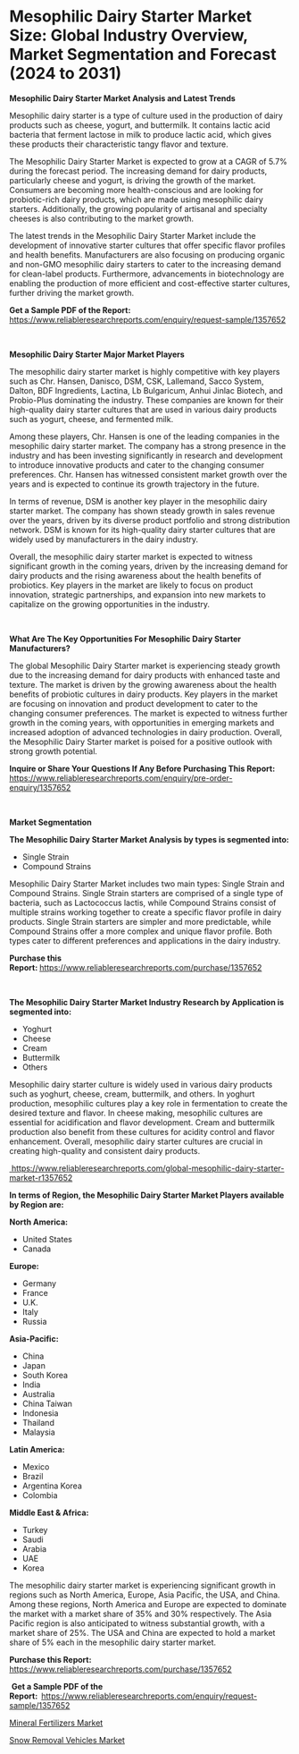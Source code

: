 <p><h1>Mesophilic Dairy Starter Market Size: Global Industry Overview, Market Segmentation and Forecast (2024 to 2031)</h1></p><p><strong>Mesophilic Dairy Starter Market Analysis and Latest Trends</strong></p>
<p><p>Mesophilic dairy starter is a type of culture used in the production of dairy products such as cheese, yogurt, and buttermilk. It contains lactic acid bacteria that ferment lactose in milk to produce lactic acid, which gives these products their characteristic tangy flavor and texture.</p><p>The Mesophilic Dairy Starter Market is expected to grow at a CAGR of 5.7% during the forecast period. The increasing demand for dairy products, particularly cheese and yogurt, is driving the growth of the market. Consumers are becoming more health-conscious and are looking for probiotic-rich dairy products, which are made using mesophilic dairy starters. Additionally, the growing popularity of artisanal and specialty cheeses is also contributing to the market growth.</p><p>The latest trends in the Mesophilic Dairy Starter Market include the development of innovative starter cultures that offer specific flavor profiles and health benefits. Manufacturers are also focusing on producing organic and non-GMO mesophilic dairy starters to cater to the increasing demand for clean-label products. Furthermore, advancements in biotechnology are enabling the production of more efficient and cost-effective starter cultures, further driving the market growth.</p></p>
<p><strong>Get a Sample PDF of the Report:&nbsp;</strong> <a href="https://www.reliableresearchreports.com/enquiry/request-sample/1357652">https://www.reliableresearchreports.com/enquiry/request-sample/1357652</a></p>
<p>&nbsp;</p>
<p><strong>Mesophilic Dairy Starter Major Market Players</strong></p>
<p><p>The mesophilic dairy starter market is highly competitive with key players such as Chr. Hansen, Danisco, DSM, CSK, Lallemand, Sacco System, Dalton, BDF Ingredients, Lactina, Lb Bulgaricum, Anhui Jinlac Biotech, and Probio-Plus dominating the industry. These companies are known for their high-quality dairy starter cultures that are used in various dairy products such as yogurt, cheese, and fermented milk.</p><p>Among these players, Chr. Hansen is one of the leading companies in the mesophilic dairy starter market. The company has a strong presence in the industry and has been investing significantly in research and development to introduce innovative products and cater to the changing consumer preferences. Chr. Hansen has witnessed consistent market growth over the years and is expected to continue its growth trajectory in the future.</p><p>In terms of revenue, DSM is another key player in the mesophilic dairy starter market. The company has shown steady growth in sales revenue over the years, driven by its diverse product portfolio and strong distribution network. DSM is known for its high-quality dairy starter cultures that are widely used by manufacturers in the dairy industry.</p><p>Overall, the mesophilic dairy starter market is expected to witness significant growth in the coming years, driven by the increasing demand for dairy products and the rising awareness about the health benefits of probiotics. Key players in the market are likely to focus on product innovation, strategic partnerships, and expansion into new markets to capitalize on the growing opportunities in the industry.</p></p>
<p>&nbsp;</p>
<p><strong>What Are The Key Opportunities For Mesophilic Dairy Starter Manufacturers?</strong></p>
<p><p>The global Mesophilic Dairy Starter market is experiencing steady growth due to the increasing demand for dairy products with enhanced taste and texture. The market is driven by the growing awareness about the health benefits of probiotic cultures in dairy products. Key players in the market are focusing on innovation and product development to cater to the changing consumer preferences. The market is expected to witness further growth in the coming years, with opportunities in emerging markets and increased adoption of advanced technologies in dairy production. Overall, the Mesophilic Dairy Starter market is poised for a positive outlook with strong growth potential.</p></p>
<p><strong>Inquire or Share Your Questions If Any Before Purchasing This Report:</strong> <a href="https://www.reliableresearchreports.com/enquiry/pre-order-enquiry/1357652">https://www.reliableresearchreports.com/enquiry/pre-order-enquiry/1357652</a></p>
<p>&nbsp;</p>
<p><strong>Market Segmentation</strong></p>
<p><strong>The Mesophilic Dairy Starter Market Analysis by types is segmented into:</strong></p>
<p><ul><li>Single Strain</li><li>Compound Strains</li></ul></p>
<p><p>Mesophilic Dairy Starter Market includes two main types: Single Strain and Compound Strains. Single Strain starters are comprised of a single type of bacteria, such as Lactococcus lactis, while Compound Strains consist of multiple strains working together to create a specific flavor profile in dairy products. Single Strain starters are simpler and more predictable, while Compound Strains offer a more complex and unique flavor profile. Both types cater to different preferences and applications in the dairy industry.</p></p>
<p><strong>Purchase this Report:&nbsp;</strong><a href="https://www.reliableresearchreports.com/purchase/1357652">https://www.reliableresearchreports.com/purchase/1357652</a></p>
<p>&nbsp;</p>
<p><strong>The Mesophilic Dairy Starter Market Industry Research by Application is segmented into:</strong></p>
<p><ul><li>Yoghurt</li><li>Cheese</li><li>Cream</li><li>Buttermilk</li><li>Others</li></ul></p>
<p><p>Mesophilic dairy starter culture is widely used in various dairy products such as yoghurt, cheese, cream, buttermilk, and others. In yoghurt production, mesophilic cultures play a key role in fermentation to create the desired texture and flavor. In cheese making, mesophilic cultures are essential for acidification and flavor development. Cream and buttermilk production also benefit from these cultures for acidity control and flavor enhancement. Overall, mesophilic dairy starter cultures are crucial in creating high-quality and consistent dairy products.</p></p>
<p><a href="https://www.reliableresearchreports.com/global-mesophilic-dairy-starter-market-r1357652">&nbsp;https://www.reliableresearchreports.com/global-mesophilic-dairy-starter-market-r1357652</a></p>
<p><strong>In terms of Region, the Mesophilic Dairy Starter Market Players available by Region are:</strong></p>
<p>
    <p> <strong> North America: </strong>
        <ul>
            <li>United States</li>
            <li>Canada</li>
        </ul>
        </p> 
    <p> <strong> Europe: </strong>
        <ul>
            <li>Germany</li>
            <li>France</li>
            <li>U.K.</li>
            <li>Italy</li>
            <li>Russia</li>
        </ul>
        </p> 
    <p> <strong> Asia-Pacific: </strong>
        <ul>
            <li>China</li>
            <li>Japan</li>
            <li>South Korea</li>
            <li>India</li>
            <li>Australia</li>
            <li>China Taiwan</li>
            <li>Indonesia</li>
            <li>Thailand</li>
            <li>Malaysia</li>
        </ul>
        </p> 
    <p> <strong> Latin America: </strong>
        <ul>
            <li>Mexico</li>
            <li>Brazil</li>
            <li>Argentina Korea</li>
            <li>Colombia</li>
        </ul>
        </p> 
    <p> <strong> Middle East & Africa: </strong>
        <ul>
            <li>Turkey</li>
            <li>Saudi</li>
            <li>Arabia</li>
            <li>UAE</li>
            <li>Korea</li>
        </ul>
    </p>
    </p>
<p><p>The mesophilic dairy starter market is experiencing significant growth in regions such as North America, Europe, Asia Pacific, the USA, and China. Among these regions, North America and Europe are expected to dominate the market with a market share of 35% and 30% respectively. The Asia Pacific region is also anticipated to witness substantial growth, with a market share of 25%. The USA and China are expected to hold a market share of 5% each in the mesophilic dairy starter market.</p></p>
<p><strong>Purchase this Report: </strong><a href="https://www.reliableresearchreports.com/purchase/1357652">https://www.reliableresearchreports.com/purchase/1357652</a></p>
<p>&nbsp;<strong>Get a Sample PDF of the Report:&nbsp;&nbsp;</strong><a href="https://www.reliableresearchreports.com/enquiry/request-sample/1357652">https://www.reliableresearchreports.com/enquiry/request-sample/1357652</a></p>
<p><strong></strong></p>
<p><p><a href="https://chivalrous-flock-a86.notion.site/Mineral-Fertilizers-Market-Size-Growth-Outlook-from-2024-to-2031-projecting-at-Market-s-Trends-Ana-536fcf90e954474b84f2e0ac6f0d3b50">Mineral Fertilizers Market</a></p><p><a href="https://view.publitas.com/reportprime-1/snow-removal-vehicles-market-share-market-new-trends-analysis-report-by-type-by-application-by-end-use-by-region-and-segment-forecasts-2024-2031/">Snow Removal Vehicles Market</a></p></p>